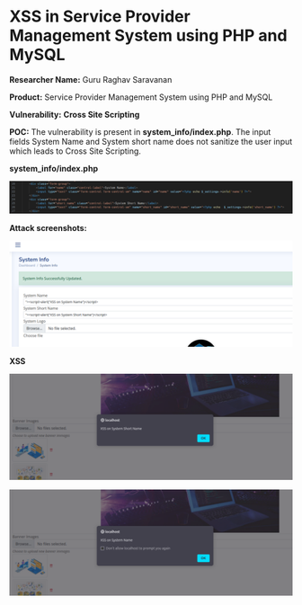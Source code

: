 # XSS in Service Provider Management System using PHP and MySQL

**Researcher Name:** Guru Raghav Saravanan

**Product:** Service Provider Management System using PHP and MySQL

**Vulnerability:** **Cross Site Scripting**


**POC:**
The vulnerability is present in **system_info/index.php**. The input fields System Name and System short name does not sanitize the user input which leads to Cross Site Scripting.

**system_info/index.php**

![system_info/index.php](/assets/spms/pic1.png "system_info/index.php")

**Attack screenshots:**

![Website](/assets/spms/pic2.png "Website")

**XSS**

![XSS](/assets/spms/pic3.png "XSS")

![XSS](/assets/spms/pic4.png "XSS")
